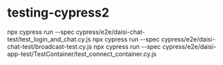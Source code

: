 # testing-cypress2

npx cypress run --spec cypress/e2e/daisi-chat-test/test_login_and_chat.cy.js
npx cypress run --spec cypress/e2e/daisi-chat-test/broadcast-test.cy.js
npx cypress run --spec cypress/e2e/daisi-app-test/TestContainer/test_connect_container.cy.js
